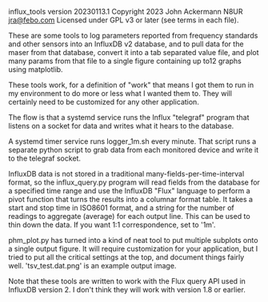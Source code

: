 influx_tools version 20230113.1
Copyright 2023 John Ackermann N8UR jra@febo.com
Licensed under GPL v3 or later (see terms in each file).

These are some tools to log parameters reported from frequency 
standards and other sensors into an InfluxDB v2 database, and to 
pull data for the maser from that database, convert it into a tab 
separated value file, and plot many params from that file to a single 
figure containing up to12 graphs using matplotlib.

These tools work, for a definition of "work" that means I got them 
to run in my environment to do more or less what I wanted them to.
They will certainly need to be customized for any other application.

The flow is that a systemd service runs the Influx "telegraf"
program that listens on a socket for data and writes what it hears to
the database.

A systemd timer service runs logger_1m.sh every minute.  That script
runs a separate python script to grab data from each monitored device
and write it to the telegraf socket.

InfluxDB data is not stored in a traditional many-fields-per-time-interval
format, so the influx_query.py program will read fields from the database
for a specified time range and use the InfluxDB "Flux" language to
perform a pivot function that turns the results into a columnar format
table.  It takes a start and stop time in ISO8601 format, and a string
for the number of readings to aggregate (average) for each output line.
This can be used to thin down the data.  If you want 1:1 correspondence,
set to '1m'.

phm_plot.py has turned into a kind of neat tool to put multiple
subplots onto a single output figure.  It will require customization
for your application, but I tried to put all the critical settings
at the top, and document things fairly well. 'tsv_test.dat.png' is
an example output image.

Note that these tools are written to work with the Flux query API used
in InfluxDB version 2.  I don't think they will work with version 1.8
or earlier.
